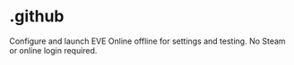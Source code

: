 # .github
Configure and launch EVE Online offline for settings and testing. No Steam or online login required.
